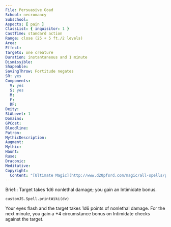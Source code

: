 ```yaml
---
File: Persuasive Goad
School: necromancy
Subschool: 
Aspects: [ pain ]
ClassList: { inquisitor: 1 }
CastTime: standard action
Range: close (25 + 5 ft./2 levels)
Area: 
Effect: 
Targets: one creature
Duration: instantaneous and 1 minute
Dismissible: 
Shapeable: 
SavingThrow: Fortitude negates
SR: yes
Components:
  V: yes
  S: yes
  M: 
  F: 
  DF: 
Deity: 
SLALevel: 1
Domains: 
GPCost: 
Bloodline: 
Patron: 
MythicDescription: 
Augment: 
Mythic: 
Haunt: 
Ruse: 
Draconic: 
Meditative: 
Copyright:
  Content: "[Ultimate Magic](http://www.d20pfsrd.com/magic/all-spells/p/persuasive-goad)"
---
```

Brief:: Target takes 1d6 nonlethal damage; you gain an Intimidate bonus.

```dataviewjs
customJS.Spell.printWiki(dv)
```

Your eyes flash and the target takes 1d6 points of nonlethal damage. For the next minute, you gain a +4 circumstance bonus on Intimidate checks against the target.
